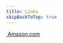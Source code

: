 ```yaml
---
title: Links
skipBackToTop: true
---
```


<a href="https://www.amazon.com/wedding/lindsay-southworth-thomas-clingan-middletown-may-2018/registry/1GUYSWCT2TDKR"
  class="text-large registry-link text-heading shutter-out-horizontal">
  <img alt="" src="/registry/amazon_logo_RGB_W.jpg" />
  Amazon.com
</a>
